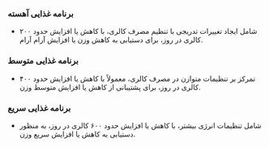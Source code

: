 ### برنامه غذایی آهسته
- شامل ایجاد تغییرات تدریجی با تنظیم مصرف کالری، با کاهش یا افزایش حدود ۲۰۰ کالری در روز، برای دستیابی به کاهش وزن یا افزایش آرام آرام.

### برنامه غذایی متوسط
- تمرکز بر تنظیمات متوازن در مصرف کالری، معمولاً با کاهش یا افزایش حدود ۴۰۰ کالری در روز، برای پشتیبانی از کاهش یا افزایش متوسط وزن.

### برنامه غذایی سریع
- شامل تنظیمات انرژی بیشتر، با کاهش یا افزایش حدود ۶۰۰ کالری در روز، به منظور دستیابی به کاهش یا افزایش سریع وزن.
